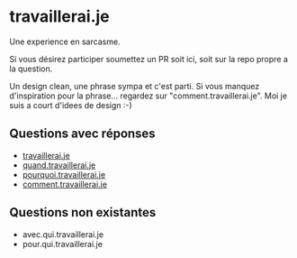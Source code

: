 # travaillerai.je
Une experience en sarcasme.

Si vous désirez participer soumettez un PR soit ici, soit sur la repo propre a la question. 

Un design clean, une phrase sympa et c'est parti. Si vous manquez d'inspiration pour la phrase... regardez sur "comment.travaillerai.je". Moi je suis a court d'idees de design :-)

## Questions avec réponses
- [travaillerai.je](http://travaillerai.je)
- [quand.travaillerai.je](http://quand.travaillerai.je)
- [pourquoi.travaillerai.je](http://pourquoi.travaillerai.je)
- [comment.travaillerai.je](http://comment.travaillerai.je)

## Questions non existantes
- avec.qui.travaillerai.je
- pour.qui.travaillerai.je
